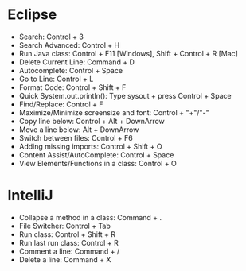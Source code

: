 # Eclipse

+ Search: Control + 3
+ Search Advanced: Control + H
+ Run Java class: Control + F11 [Windows], Shift + Control + R [Mac]
+ Delete Current Line: Command + D
+ Autocomplete: Control + Space
+ Go to Line: Control + L
+ Format Code: Control + Shift + F
+ Quick System.out.println(): Type sysout + press Control + Space
+ Find/Replace: Control + F
+ Maximize/Minimize screensize and font: Control + "+"/"-"
+ Copy line below: Control + Alt + DownArrow
+ Move a line below: Alt + DownArrow
+ Switch between files: Control + F6
+ Adding missing imports: Control + Shift + O
+ Content Assist/AutoComplete: Control + Space
+ View Elements/Functions in a class: Control + O


# IntelliJ 

+ Collapse a method in a class: Command + .
+ File Switcher: Control + Tab
+ Run class: Control + Shift + R
+ Run last run class: Control + R
+ Comment a line: Command + /
+ Delete a line: Command + X